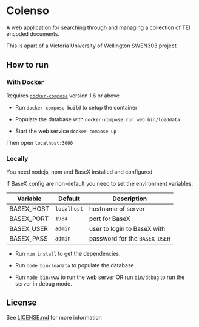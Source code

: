# Colenso

A web application for searching through and managing a collection of TEI
encoded documents.

This is apart of a Victoria University of Wellington SWEN303 project

## How to run

### With Docker

Requires [`docker-compose`](https://pypi.python.org/pypi/docker-compose/) version 1.6 or above 

* Run `docker-compose build` to setup the container

* Populate the database with `docker-compose run web bin/loaddata`

* Start the web service `docker-compose up`

Then open `localhost:3000`

### Locally

You need nodejs, npm and BaseX installed and configured

If BaseX config are non-default you need to set the environment variables:

Variable   | Default    | Description
-----------|------------|------------------------------
BASEX_HOST |`localhost` | hostname of server
BASEX_PORT |`1984`      | port for BaseX
BASEX_USER |`admin`     | user to login to BaseX with
BASEX_PASS |`admin`     | password for the `BASEX_USER`

* Run `npm install` to get the dependencies.

* Run `node bin/loadata` to populate the database

* Run `node bin/www` to run the web server OR run `bin/debug` to run the
  server in debug mode.


## License

See [LICENSE.md](LICENSE.md) for more information
